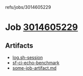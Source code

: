 refs/jobs/3014605229

# Job [3014605229](https://github.com/rokmoln/support-firecloud/runs/3014605229?check_suite_focus=true)

## Artifacts

* [log.sh-session](log.sh-session)
* [sf-ci-echo-benchmark](sf-ci-echo-benchmark)
* [some-job-artifact.md](some-job-artifact.md)

